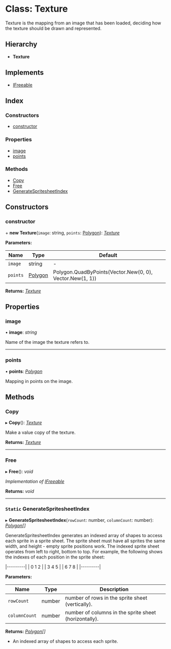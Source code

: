 
# Class: Texture

Texture is the mapping from an image that has been loaded, deciding
how the texture should be drawn and represented.

## Hierarchy

* **Texture**

## Implements

* [IFreeable](../interfaces/ifreeable.md)

## Index

### Constructors

* [constructor](texture.md#constructor)

### Properties

* [image](texture.md#image)
* [points](texture.md#points)

### Methods

* [Copy](texture.md#copy)
* [Free](texture.md#free)
* [GenerateSpritesheetIndex](texture.md#static-generatespritesheetindex)

## Constructors

###  constructor

\+ **new Texture**(`image`: string, `points`: [Polygon](polygon.md)): *[Texture](texture.md)*

**Parameters:**

Name | Type | Default |
------ | ------ | ------ |
`image` | string | - |
`points` | [Polygon](polygon.md) | Polygon.QuadByPoints(Vector.New(0, 0), Vector.New(1, 1)) |

**Returns:** *[Texture](texture.md)*

## Properties

###  image

• **image**: *string*

Name of the image the texture refers to.

___

###  points

• **points**: *[Polygon](polygon.md)*

Mapping in points on the image.

## Methods

###  Copy

▸ **Copy**(): *[Texture](texture.md)*

Make a value copy of the texture.

**Returns:** *[Texture](texture.md)*

___

###  Free

▸ **Free**(): *void*

*Implementation of [IFreeable](../interfaces/ifreeable.md)*

**Returns:** *void*

___

### `Static` GenerateSpritesheetIndex

▸ **GenerateSpritesheetIndex**(`rowCount`: number, `columnCount`: number): *[Polygon](polygon.md)[]*

GenerateSpritesheetIndex generates an indexed array of shapes to access
each sprite in a sprite sheet. The sprite sheet must have all sprites the
same width, and height - empty sprite positions work.
The indexed sprite sheet operates from left to right, bottom to top.
For example, the following shows the indexes of each position in the
sprite sheet:

|---------|
| 0  1  2 |
| 3  4  5 |
| 6  7  8 |
|---------|

**Parameters:**

Name | Type | Description |
------ | ------ | ------ |
`rowCount` | number | number of rows in the sprite sheet (vertically). |
`columnCount` | number | number of columns in the sprite sheet (horizontally). |

**Returns:** *[Polygon](polygon.md)[]*

- An indexed array of shapes to access each sprite.
